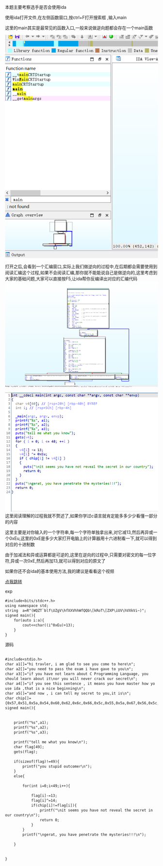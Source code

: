 本题主要考察选手是否会使用ida

使用ida打开文件,在左侧函数窗口,按ctrl+F打开搜索框 ,输入main  

这里的main其实是最常见的函数入口,一般来说做逆向题都会存在一个main函数  


![1](./img/1.png)
  
打开之后,会看到一个汇编窗口,实际上我们做逆向的过程中,在后期都会需要使用到阅读汇编这个过程,如果不会阅读汇编,那你就不能能说自己是做逆向的,这里考虑到大家的基础问题,大家可以直接按F5,让ida帮你反编译出对应的汇编代码  
![2](./img/2.png)  

![3](./img/3.png)  
这里阅读理解的过程我就不赘述了,如果你学过c语言就肯定能多多少少看懂一部分的内容  

这里主要是对你输入的一个字符串,每一个字符单独拿出来,对它减13,然后再异或一个0xEu,这里的0xE是多少大家打开电脑上的计算器用十六进制看一下,就可以得到对应的十进制数  

由于加减法和异或运算都是可逆的,这里在逆向的过程中,只需要对密文的每一位字符,异或一次0xE,然后再加13,就可以得到对应的原文了

如果你还不会ida的基本使用方法,我的建议是看看这个视频  

[点我跳转](https://www.bilibili.com/video/BV1em4y1P7PM/?spm_id_from=333.999.0.0)

exp 
```
#include<bits/stdc++.h>
using namespace std;
string  a=R"(WQZT`blf\UZgV\hfXXVhhWfQQb\[kRoT\[ZXP\iUV\hVXkVi~)";
signed main(){
	for(auto i:a){		
		cout<<char((i^0xEu)+13);
	}
}
```


源码  


```

#include<stdio.h>
char a1[]="hi travler, i am glad to see you come to here\n";
char a2[]="you need to pass the exam i have gave to you\n";
char a3[]="if you have not learn about C Programming Language, you should learn about it\nor you will never crack our secret\n";
char a4[]="if you see this sentence , it means you have master how yo use ida ,that is a nice beginning\n";
char a5[]="and now , i can tell my secret to you,it is\n";
char chip[]={0x57,0x51,0x5a,0x54,0x60,0x62,0x6c,0x66,0x5c,0x55,0x5a,0x67,0x56,0x5c,0x68,0x66,0x58,0x58,0x56,0x68,0x68,0x57,0x66,0x51,0x51,0x62,0x5c,0x5b,0x6b,0x52,0x6f,0x54,0x5c,0x5b,0x5a,0x58,0x50,0x5c,0x69,0x55,0x56,0x5c,0x68,0x56,0x58,0x6b,0x56,0x69,0x7e};
signed main(){

 
    printf("%s",a1);
    printf("%s",a2);
    printf("%s",a3);
    
    printf("tell me what you know\n");
    char flag[49];
    gets(flag);

    if(sizeof(flag)!=49){
        printf("you stupid outcomer\n");
    }
    else{

        for(int i=0;i<49;i++){
            
            flag[i]-=13;
            flag[i]^=14;
            if(chip[i]!=flag[i]){
                printf("\nit seems you have not reveal the secret in our country\n");
                return 0;
            }
        }
        printf("\ngerat, you have penetrate the mysteries!!!\n");

    }


}

```